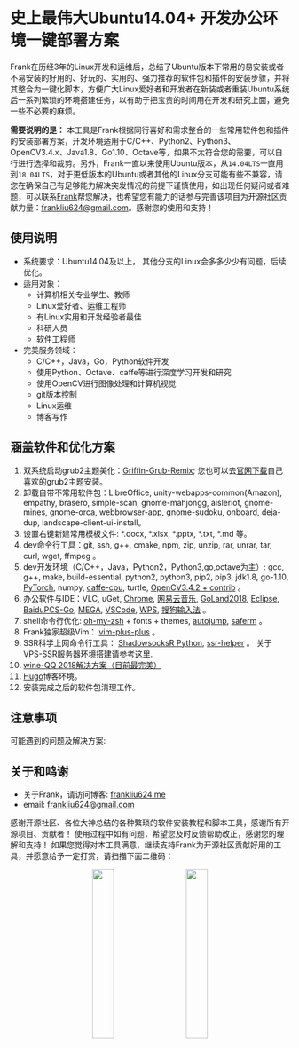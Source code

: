 # 史上最伟大Ubuntu14.04+ 开发办公环境一键部署方案

Frank在历经3年的Linux开发和运维后，总结了Ubuntu版本下常用的易安装或者不易安装的好用的、好玩的、实用的、强力推荐的软件包和插件的安装步骤，并将其整合为一键化脚本，方便广大Linux爱好者和开发者在新装或者重装Ubuntu系统后一系列繁琐的环境搭建任务，以有助于把宝贵的时间用在开发和研究上面，避免一些不必要的麻烦。

**需要说明的是：** 本工具是Frank根据同行喜好和需求整合的一些常用软件包和插件的安装部署方案，开发环境适用于C\/C++、Python2、Python3、OpenCV3.4.x、Java1.8、Go1.10、Octave等，如果不太符合您的需要，可以自行进行选择和裁剪。另外，Frank一直以来使用Ubuntu版本，从`14.04LTS`一直用到`18.04LTS`，对于更低版本的Ubuntu或者其他的Linux分支可能有些不兼容，请您在确保自己有足够能力解决突发情况的前提下谨慎使用，如出现任何疑问或者难题，可以联系[Frank][1]帮您解决，也希望您有能力的话参与完善该项目为开源社区贡献力量：<frankliu624@gmail.com>。感谢您的使用和支持！

## 使用说明

* 系统要求：Ubuntu14.04及以上， 其他分支的Linux会多多少少有问题，后续优化。
* 适用对象：
  * 计算机相关专业学生、教师
  * Linux爱好者、运维工程师
  * 有Linux实用和开发经验者最佳
  * 科研人员
  * 软件工程师
* 完美服务领域：
  * C\/C++，Java，Go，Python软件开发
  * 使用Python、Octave、caffe等进行深度学习开发和研究
  * 使用OpenCV进行图像处理和计算机视觉
  * git版本控制
  * Linux运维
  * 博客写作

## 涵盖软件和优化方案

1. 双系统启动grub2主题美化：[Griffin-Grub-Remix][1]; 您也可以去[官网下载][2]自己喜欢的grub2主题安装。
2. 卸载自带不常用软件包：LibreOffice, unity-webapps-common(Amazon), empathy, brasero, simple-scan, gnome-mahjongg, aisleriot, gnome-mines, gnome-orca, webbrowser-app, gnome-sudoku, onboard, deja-dup, landscape-client-ui-install。
3. 设置右键新建常用模板文件: *.docx, *.xlsx, *.pptx, *.txt, *.md 等。
4. dev命令行工具：git, ssh, g++, cmake, npm, zip, unzip, rar, unrar, tar, curl, wget, ffmpeg 。
5. dev开发环境（C\/C++，Java，Python2，Python3,go,octave为主）: gcc, g++, make, build-essential, python2, python3, pip2, pip3, jdk1.8, go-1.10, [PyTorch][3], numpy, [caffe-cpu][4], turtle, [OpenCV3.4.2 + contrib][5] 。
6. 办公软件与IDE：VLC, uGet, [Chrome][6], [网易云音乐][7], [GoLand2018][8], [Eclipse][9], [BaiduPCS-Go][10], [MEGA][11], [VSCode][12], [WPS][13], [搜狗输入法][14] 。
7. shell命令行优化: [oh-my-zsh][15] + fonts + themes, [autojump][21], [saferm][22] 。
8. Frank独家超级Vim： [vim-plus-plus][16] 。
9.  SSR科学上网命令行工具： [ShadowsocksR Python][17], [ssr-helper][18] 。
    关于VPS-SSR服务器环境搭建请参考[这里][23].
10. [wine-QQ 2018解决方案（目前最完美）][19]
11. [Hugo][20]博客环境。
12. 安装完成之后的软件包清理工作。

## 注意事项

可能遇到的问题及解决方案:



## 关于和鸣谢

* 关于Frank，请访问博客: [frankliu624.me][24]
* email: <frankliu624@gmail.com>

感谢开源社区、各位大神总结的各种繁琐的软件安装教程和脚本工具，感谢所有开源项目、贡献者！
使用过程中如有问题，希望您及时反馈帮助改正，感谢您的理解和支持！
如果您觉得对本工具满意，继续支持Frank为开源社区贡献好用的工具，并愿意给予一定打赏，请扫描下面二维码：
<div align=center>
<img src="https://res.cloudinary.com/flhonker/image/upload/flhonker-hugo/logo/alipay.jpg" width=28% heigth=28% />
&nbsp&nbsp&nbsp&nbsp&nbsp
<img src="https://res.cloudinary.com/flhonker/image/upload/flhonker-hugo/logo/wechat_facetoface_collect_qrcode_1541664905560.png" width=28% heigth=28% />
</div>


[1]: https://www.gnome-look.org/p/1237117/
[2]: https://www.gnome-look.org/browse/cat/109/order/latest
[3]: https://pytorch.org/get-started/locally/
[4]: http://caffe.berkeleyvision.org/
[5]: https://github.com/opencv
[6]: https://www.google.cn/chrome/
[7]: https://music.163.com/#/download
[8]: https://www.jetbrains.com/go/
[9]: https://www.eclipse.org/downloads/
[10]: https://github.com/iikira/BaiduPCS-Go
[11]: https://mega.nz/
[12]: https://code.visualstudio.com/
[13]: http://www.wps.cn/product/wpslinux
[14]: https://pinyin.sogou.com/linux/?r=pinyin
[15]: https://github.com/robbyrussell/oh-my-zsh
[16]: https://github.com/FLHonker/vim-plus-plus
[17]: https://github.com/shadowsocksr-backup/shadowsocksr/tree/manyuser
[18]: https://github.com/noahziheng/ssr-helper
[19]: https://www.lulinux.com/archives/1319
[20]: https://github.com/gohugoio/hugo
[21]: https://github.com/joelthelion/autojump
[22]: https://blog.csdn.net/F8qG7f9YD02Pe/article/details/79543316
[23]: https://github.com/FLHonker/autoVPS-ssr
[24]: http://frankliu624.me
